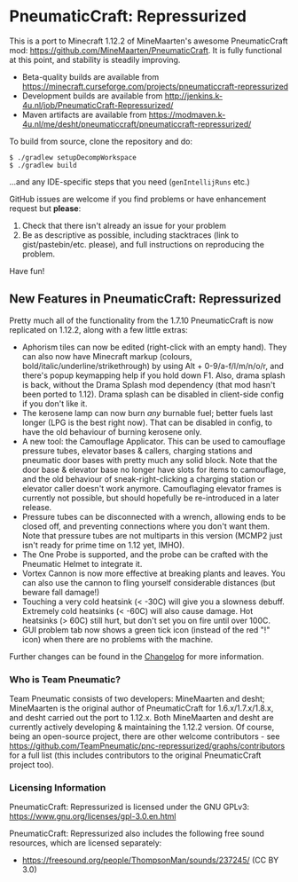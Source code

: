 # PneumaticCraft: Repressurized

This is a port to Minecraft 1.12.2 of MineMaarten's awesome PneumaticCraft mod: https://github.com/MineMaarten/PneumaticCraft.  It is fully functional at this point, and stability is steadily improving.

* Beta-quality builds are available from https://minecraft.curseforge.com/projects/pneumaticcraft-repressurized
* Development builds are available from http://jenkins.k-4u.nl/job/PneumaticCraft-Repressurized/
* Maven artifacts are available from https://modmaven.k-4u.nl/me/desht/pneumaticcraft/pneumaticcraft-repressurized/

To build from source, clone the repository and do:

```
$ ./gradlew setupDecompWorkspace
$ ./gradlew build
```

...and any IDE-specific steps that you need (``genIntellijRuns`` etc.)

GitHub issues are welcome if you find problems or have enhancement request but **please**:
1. Check that there isn't already an issue for your problem
1. Be as descriptive as possible, including stacktraces (link to gist/pastebin/etc. please), and full instructions on reproducing the problem.

Have fun!

## New Features in PneumaticCraft: Repressurized

Pretty much all of the functionality from the 1.7.10 PneumaticCraft is now replicated on 1.12.2, along with a few little extras:

* Aphorism tiles can now be edited (right-click with an empty hand).  They can also now have Minecraft markup (colours, bold/italic/underline/strikethrough) by using Alt + 0-9/a-f/l/m/n/o/r, and there's popup keymapping help if you hold down F1.  Also, drama splash is back, without the Drama Splash mod dependency (that mod hasn't been ported to 1.12).  Drama splash can be disabled in client-side config if you don't like it.
* The kerosene lamp can now burn *any* burnable fuel; better fuels last longer (LPG is the best right now).  That can be disabled in config, to have the old behaviour of burning kerosene only.
* A new tool: the Camouflage Applicator.  This can be used to camouflage pressure tubes, elevator bases & callers, charging stations and pneumatic door bases with pretty much any solid block.  Note that the door base & elevator base no longer have slots for items to camouflage, and the old behaviour of sneak-right-clicking a charging station or elevator caller doesn't work anymore.  Camouflaging elevator frames is currently not possible, but should hopefully be re-introduced in a later release.
* Pressure tubes can be disconnected with a wrench, allowing ends to be closed off, and preventing connections where you don't want them.  Note that pressure tubes are not multiparts in this version (MCMP2 just isn't ready for prime time on 1.12 yet, IMHO).
* The One Probe is supported, and the probe can be crafted with the Pneumatic Helmet to integrate it.
* Vortex Cannon is now more effective at breaking plants and leaves.  You can also use the cannon to fling yourself considerable distances (but beware fall damage!)
* Touching a very cold heatsink (< -30C) will give you a slowness debuff.  Extremely cold heatsinks (< -60C) will also cause damage.  Hot heatsinks (> 60C) still hurt, but don't set you on fire until over 100C.
* GUI problem tab now shows a green tick icon (instead of the red "!" icon) when there are no problems with the machine.

Further changes can be found in the [Changelog](https://github.com/TeamPneumatic/pnc-repressurized/blob/master/Changelog.md) for more information.

### Who is Team Pneumatic?

Team Pneumatic consists of two developers: MineMaarten and desht; MineMaarten is the original author of PneumaticCraft for 1.6.x/1.7.x/1.8.x, and desht carried out the port to 1.12.x.  Both MineMaarten and desht are currently actively developing & maintaining the 1.12.2 version.  Of course, being an open-source project, there are other welcome contributors - see https://github.com/TeamPneumatic/pnc-repressurized/graphs/contributors for a full list (this includes contributors to the original PneumaticCraft project too).

### Licensing Information

PneumaticCraft: Repressurized is licensed under the GNU GPLv3: https://www.gnu.org/licenses/gpl-3.0.en.html

PneumaticCraft: Repressurized also includes the following free sound resources, which are licensed separately:

* https://freesound.org/people/ThompsonMan/sounds/237245/ (CC BY 3.0)


